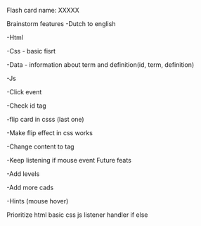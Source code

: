 Flash card name: XXXXX

Brainstorm features -Dutch to english

-Html

-Css - basic fisrt

-Data - information about term and definition(id, term, definition)

-Js

-Click event

-Check id tag <p1>

-flip card in csss (last one)

   -Make flip effect in css works

-Change content to tag <p2>

-Keep listening if mouse event
Future feats

-Add levels

-Add more cads

-Hints (mouse hover)

Prioritize html basic css js listener handler if else
